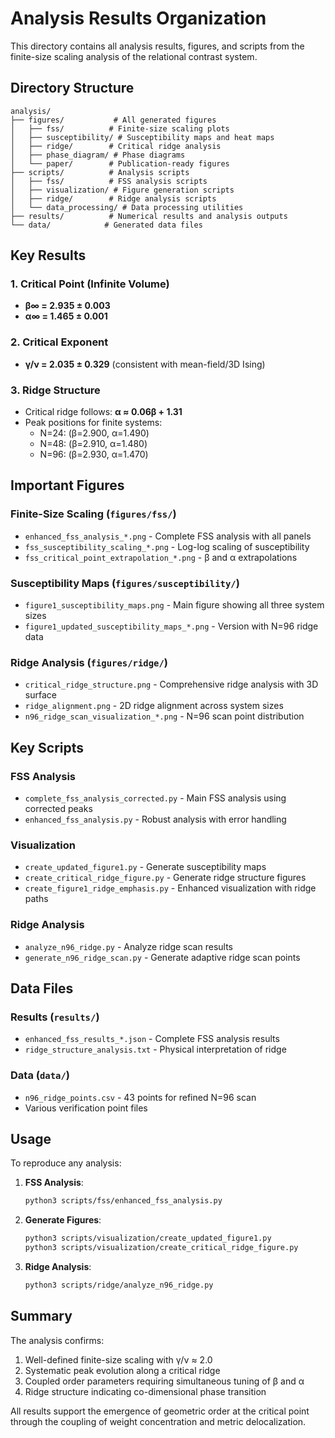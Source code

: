 # Analysis Results Organization

This directory contains all analysis results, figures, and scripts from the finite-size scaling analysis of the relational contrast system.

## Directory Structure

```
analysis/
├── figures/           # All generated figures
│   ├── fss/          # Finite-size scaling plots
│   ├── susceptibility/ # Susceptibility maps and heat maps
│   ├── ridge/        # Critical ridge analysis
│   ├── phase_diagram/ # Phase diagrams
│   └── paper/        # Publication-ready figures
├── scripts/          # Analysis scripts
│   ├── fss/          # FSS analysis scripts
│   ├── visualization/ # Figure generation scripts
│   ├── ridge/        # Ridge analysis scripts
│   └── data_processing/ # Data processing utilities
├── results/          # Numerical results and analysis outputs
└── data/            # Generated data files
```

## Key Results

### 1. Critical Point (Infinite Volume)
- **β∞ = 2.935 ± 0.003**
- **α∞ = 1.465 ± 0.001**

### 2. Critical Exponent
- **γ/ν = 2.035 ± 0.329** (consistent with mean-field/3D Ising)

### 3. Ridge Structure
- Critical ridge follows: **α ≈ 0.06β + 1.31**
- Peak positions for finite systems:
  - N=24: (β=2.900, α=1.490)
  - N=48: (β=2.910, α=1.480)
  - N=96: (β=2.930, α=1.470)

## Important Figures

### Finite-Size Scaling (`figures/fss/`)
- `enhanced_fss_analysis_*.png` - Complete FSS analysis with all panels
- `fss_susceptibility_scaling_*.png` - Log-log scaling of susceptibility
- `fss_critical_point_extrapolation_*.png` - β and α extrapolations

### Susceptibility Maps (`figures/susceptibility/`)
- `figure1_susceptibility_maps.png` - Main figure showing all three system sizes
- `figure1_updated_susceptibility_maps_*.png` - Version with N=96 ridge data

### Ridge Analysis (`figures/ridge/`)
- `critical_ridge_structure.png` - Comprehensive ridge analysis with 3D surface
- `ridge_alignment.png` - 2D ridge alignment across system sizes
- `n96_ridge_scan_visualization_*.png` - N=96 scan point distribution

## Key Scripts

### FSS Analysis
- `complete_fss_analysis_corrected.py` - Main FSS analysis using corrected peaks
- `enhanced_fss_analysis.py` - Robust analysis with error handling

### Visualization
- `create_updated_figure1.py` - Generate susceptibility maps
- `create_critical_ridge_figure.py` - Generate ridge structure figures
- `create_figure1_ridge_emphasis.py` - Enhanced visualization with ridge paths

### Ridge Analysis
- `analyze_n96_ridge.py` - Analyze ridge scan results
- `generate_n96_ridge_scan.py` - Generate adaptive ridge scan points

## Data Files

### Results (`results/`)
- `enhanced_fss_results_*.json` - Complete FSS analysis results
- `ridge_structure_analysis.txt` - Physical interpretation of ridge

### Data (`data/`)
- `n96_ridge_points.csv` - 43 points for refined N=96 scan
- Various verification point files

## Usage

To reproduce any analysis:

1. **FSS Analysis**: 
   ```bash
   python3 scripts/fss/enhanced_fss_analysis.py
   ```

2. **Generate Figures**:
   ```bash
   python3 scripts/visualization/create_updated_figure1.py
   python3 scripts/visualization/create_critical_ridge_figure.py
   ```

3. **Ridge Analysis**:
   ```bash
   python3 scripts/ridge/analyze_n96_ridge.py
   ```

## Summary

The analysis confirms:
1. Well-defined finite-size scaling with γ/ν ≈ 2.0
2. Systematic peak evolution along a critical ridge
3. Coupled order parameters requiring simultaneous tuning of β and α
4. Ridge structure indicating co-dimensional phase transition

All results support the emergence of geometric order at the critical point through the coupling of weight concentration and metric delocalization.